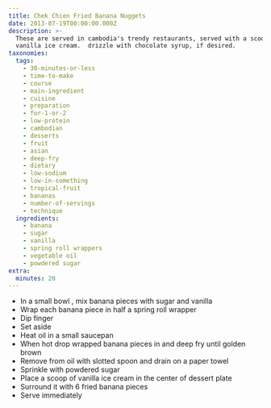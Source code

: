 ```yaml
---
title: Chek Chien Fried Banana Nuggets
date: 2013-07-19T00:00:00.000Z
description: >-
  These are served in cambodia's trendy restaurants, served with a scoop of
  vanilla ice cream.  drizzle with chocolate syrup, if desired.
taxonomies:
  tags:
    - 30-minutes-or-less
    - time-to-make
    - course
    - main-ingredient
    - cuisine
    - preparation
    - for-1-or-2
    - low-protein
    - cambodian
    - desserts
    - fruit
    - asian
    - deep-fry
    - dietary
    - low-sodium
    - low-in-something
    - tropical-fruit
    - bananas
    - number-of-servings
    - technique
  ingredients:
    - banana
    - sugar
    - vanilla
    - spring roll wrappers
    - vegetable oil
    - powdered sugar
extra:
  minutes: 20
---
```

 - In a small bowl , mix banana pieces with sugar and vanilla
 - Wrap each banana piece in half a spring roll wrapper
 - Dip finger
 - Set aside
 - Heat oil in a small saucepan
 - When hot drop wrapped banana pieces in and deep fry until golden brown
 - Remove from oil with slotted spoon and drain on a paper towel
 - Sprinkle with powdered sugar
 - Place a scoop of vanilla ice cream in the center of dessert plate
 - Surround it with 6 fried banana pieces
 - Serve immediately

